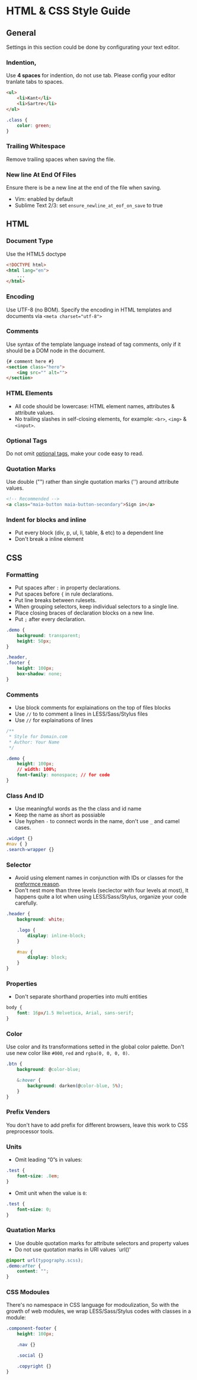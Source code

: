 # HTML & CSS Style Guide

## General

Settings in this section could be done by configurating your text editor.

### Indention,

Use **4 spaces** for indention, do not use tab. Please config your editor tranlate tabs to spaces.

```html
<ul>
    <li>Kant</li>
    <li>Sartre</li>
</ul>
```
```css
.class {
    color: green;
}
```

### Trailing Whitespace

Remove trailing spaces when saving the file.

### New line At End Of Files

Ensure there is be a new line at the end of the file when saving.

- Vim: enabled by default
- Sublime Text 2/3: set `ensure_newline_at_eof_on_save` to true

## HTML

### Document Type
Use the HTML5 doctype

```html
<!DOCTYPE html>
<html lang="en">
    ...
</html>
```

### Encoding

Use UTF-8 (no BOM). Specify the encoding in HTML templates and documents via `<meta charset="utf-8">`

### Comments

Use syntax of the template language instead of tag comments, only if it should be a DOM node in the document.

```html
{# comment here #}
<section class="hero">
    <img src="" alt="">
</section>
```

### HTML Elements

- All code should be lowercase:  HTML element names, attributes & attribute values.
- No trailing slashes in self-closing elements, for example: `<br>`, `<img>` & `<input>`.

### Optional Tags

Do not omit [optional tags](http://www.whatwg.org/specs/web-apps/current-work/multipage/syntax.html#syntax-tag-omission), make your code easy to read.

### Quotation Marks

Use double ("") rather than single quotation marks ('') around attribute values.

```html
<!-- Recommended -->
<a class="maia-button maia-button-secondary">Sign in</a>
```

### Indent for blocks and inline

- Put every block (div, p, ul, li, table, & etc) to a dependent line
- Don't break a inline element

## CSS

### Formatting

- Put spaces after `:` in property declarations.
- Put spaces before `{` in rule declarations.
- Put line breaks between rulesets.
- When grouping selectors, keep individual selectors to a single line.
- Place closing braces of declaration blocks on a new line.
- Put `;` after every declaration.

```css
.demo {
    background: transparent;
    height: 50px;
}

.header,
.footer {
    height: 100px;
    box-shadow: none;
}
```

### Comments

- Use block comments for explainations on the top of files blocks
- Use `//` to to comment a lines in LESS/Sass/Stylus files
- Use `//` for explainations of lines

```css
/**
 * Style for Domain.com
 * Author: Your Name
 */

.demo {
    height: 100px;
    // width: 100%;
    font-family: monospace; // for code
}
```

### Class And ID

- Use meaningful words as the the class and id name
- Keep the name as short as possiable
- Use hyphen `-` to connect words in the name, don't use `_` and camel cases.

```css
.widget {}
#nav { }
.search-wrapper {}
```

### Selector

- Avoid using element names in conjunction with IDs or classes for the [preformce reason](http://www.stevesouders.com/blog/2009/06/18/simplifying-css-selectors/).
- Don't nest more than three levels (seclector with four levels at most), It happens quite a lot when using LESS/Sass/Stylus, organize your code carefully.

```css
.header {
    background: white;

    .logo {
        display: inline-block;
    }

    #nav {
        display: block;
    }
}
```

### Properties

- Don't separate shorthand properties into multi entities

```css
body {
    font: 16px/1.5 Helvetica, Arial, sans-serif;
}
```

### Color

Use color and its transformations setted in the global color palette. Don't use new color like `#000`, `red` and `rgba(0, 0, 0, 0)`.

```css
.btn {
    background: @color-blue;

    &:hover {
        background: darken(@color-blue, 5%);
    }
}
```

### Prefix Venders

You don't have to add prefix for different browsers, leave this work to CSS preprocessor tools.

### Units

- Omit leading “0”s in values:

```css
.test {
    font-size: .8em;
}
```

- Omit unit when the value is `0`:

```css
.test {
    font-size: 0;
}
```

### Quatation Marks

- Use double quotation marks for attribute selectors and property values
- Do not use quotation marks in URI values `url()'

```css
@import url(typography.scss);
.demo:after {
    content: "";
}
```

### CSS Modoules

There's no namespace in CSS language for modoulization, So with the growth of web modules, we wrap LESS/Sass/Stylus codes with classes in a module:

```css
.component-footer {
    height: 100px;

    .nav {}

    .social {}

    .copyright {}
}
```
